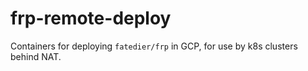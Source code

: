 # frp-remote-deploy

Containers for deploying `fatedier/frp` in GCP, for use by k8s clusters behind NAT.
